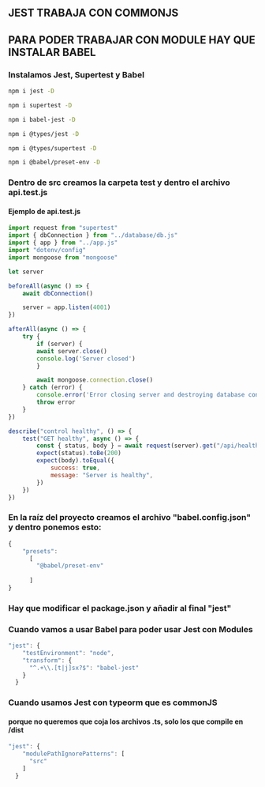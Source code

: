 ## JEST TRABAJA CON COMMONJS
## PARA PODER TRABAJAR CON MODULE HAY QUE INSTALAR BABEL

### Instalamos Jest, Supertest y Babel

``` bash
npm i jest -D
```   
``` bash
npm i supertest -D
```   
``` bash
npm i babel-jest -D
```   
``` bash
npm i @types/jest -D
```   
``` bash
npm i @types/supertest -D
```   
``` bash
npm i @babel/preset-env -D
```   

### Dentro de src creamos la carpeta __test__ y dentro el archivo api.test.js
#### Ejemplo de api.test.js

``` javascript
import request from "supertest"
import { dbConnection } from "../database/db.js"
import { app } from "../app.js"
import "dotenv/config"
import mongoose from "mongoose"

let server

beforeAll(async () => {
    await dbConnection()

    server = app.listen(4001)
})

afterAll(async () => {
    try {
        if (server) {
        await server.close()
        console.log('Server closed')
        }

        await mongoose.connection.close()
    } catch (error) {
        console.error('Error closing server and destroying database connection:', error)
        throw error
    }
})

describe("control healthy", () => {
    test("GET healthy", async () => {
        const { status, body } = await request(server).get("/api/healthy")
        expect(status).toBe(200)
        expect(body).toEqual({
            success: true,
            message: "Server is healthy",
        })
    })
})
```   

### En la raíz del proyecto creamos el archivo "babel.config.json" y dentro ponemos esto:
```javascript
{
    "presets": 
      [
        "@babel/preset-env"
        
      ]
}
```  

### Hay que modificar el package.json y añadir al final "jest"
### Cuando vamos a usar Babel para poder usar Jest con Modules

```javascript
"jest": {
    "testEnvironment": "node",
    "transform": {
      "^.+\\.[t|j]sx?$": "babel-jest"
    }
  }
```  

### Cuando usamos Jest con typeorm que es commonJS
#### porque no queremos que coja los archivos .ts, solo los que compile en /dist

``` javascript
"jest": {
    "modulePathIgnorePatterns": [
      "src"
    ]
  }
```  